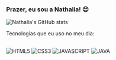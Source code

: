 ### Prazer, eu sou a Nathalia! 😊

![Nathalia's GitHub stats](https://github-readme-stats.vercel.app/api?username=nathaliacrz&show_icons=true&theme=merko)

Tecnologias que eu uso no meu dia:
<div style="display: inline_block"><br/>
    <img text-align="center" alt="HTML5" src="https://img.shields.io/badge/HTML5-E34F26?style=for-the-badge&logo=html5&logoColor=white"/>
    <img text-align="center" alt="CSS3" src="https://img.shields.io/badge/CSS3-1572B6?style=for-the-badge&logo=css3&logoColor=white"/>
    <img text-align="center" alt="JAVASCRIPT" src="https://img.shields.io/badge/JavaScript-323330?style=for-the-badge&logo=javascript&logoColor=F7DF1E"/>
    <img text-align="center" alt="JAVA" src="https://img.shields.io/badge/Java-ED8B00?style=for-the-badge&logo=java&logoColor=white"/>
    <img text-align="center" alt="" src=""/>
</div>
